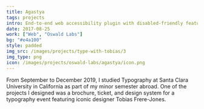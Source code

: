 ```yaml
---
title: Agastya
tags: projects
intro: End-to-end web accessibility plugin with disabled-friendly features and legibility customizations
date: 2017-08-25
work: ["Web", "Oswald Labs"]
bg: "#e4a100"
style: padded
img_src: /images/projects/type-with-tobias/3
img_type: png
icon: /images/projects/oswald-labs/agastya/icon.png
---
```


From September to December 2019, I studied Typography at Santa Clara University in California as part of my minor semester abroad. One of the projects I designed was a brochure, ticket, and design system for a typography event featuring iconic designer Tobias Frere-Jones.
